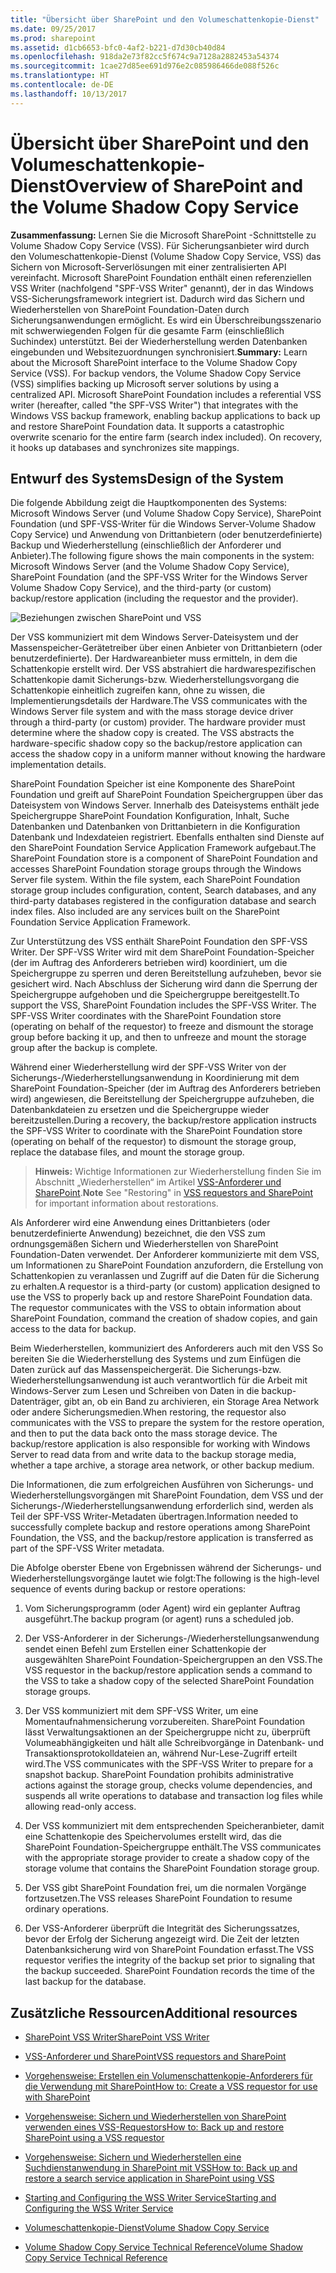 ```yaml
---
title: "Übersicht über SharePoint und den Volumeschattenkopie-Dienst"
ms.date: 09/25/2017
ms.prod: sharepoint
ms.assetid: d1cb6653-bfc0-4af2-b221-d7d30cb40d84
ms.openlocfilehash: 918da2e73f82cc5f674c9a7128a2882453a54374
ms.sourcegitcommit: 1cae27d85ee691d976e2c085986466de088f526c
ms.translationtype: HT
ms.contentlocale: de-DE
ms.lasthandoff: 10/13/2017
---
```

# <a name="overview-of-sharepoint-and-the-volume-shadow-copy-service"></a><span data-ttu-id="57796-102">Übersicht über SharePoint und den Volumeschattenkopie-Dienst</span><span class="sxs-lookup"><span data-stu-id="57796-102">Overview of SharePoint and the Volume Shadow Copy Service</span></span>
 <span data-ttu-id="57796-p101">**Zusammenfassung:** Lernen Sie die Microsoft SharePoint -Schnittstelle zu Volume Shadow Copy Service (VSS). Für Sicherungsanbieter wird durch den Volumeschattenkopie-Dienst (Volume Shadow Copy Service, VSS) das Sichern von Microsoft-Serverlösungen mit einer zentralisierten API vereinfacht. Microsoft SharePoint Foundation enthält einen referenziellen VSS Writer (nachfolgend "SPF-VSS Writer" genannt), der in das Windows VSS-Sicherungsframework integriert ist. Dadurch wird das Sichern und Wiederherstellen von SharePoint Foundation-Daten durch Sicherungsanwendungen ermöglicht. Es wird ein Überschreibungsszenario mit schwerwiegenden Folgen für die gesamte Farm (einschließlich Suchindex) unterstützt. Bei der Wiederherstellung werden Datenbanken eingebunden und Websitezuordnungen synchronisiert.</span><span class="sxs-lookup"><span data-stu-id="57796-p101">**Summary:** Learn about the Microsoft SharePoint interface to the Volume Shadow Copy Service (VSS). For backup vendors, the Volume Shadow Copy Service (VSS) simplifies backing up Microsoft server solutions by using a centralized API. Microsoft SharePoint Foundation includes a referential VSS writer (hereafter, called "the SPF-VSS Writer") that integrates with the Windows VSS backup framework, enabling backup applications to back up and restore SharePoint Foundation data. It supports a catastrophic overwrite scenario for the entire farm (search index included). On recovery, it hooks up databases and synchronizes site mappings.</span></span>
  
    
    


## <a name="design-of-the-system"></a><span data-ttu-id="57796-108">Entwurf des Systems</span><span class="sxs-lookup"><span data-stu-id="57796-108">Design of the System</span></span>

<span data-ttu-id="57796-109">Die folgende Abbildung zeigt die Hauptkomponenten des Systems: Microsoft Windows Server (und Volume Shadow Copy Service), SharePoint Foundation (und SPF-VSS-Writer für die Windows Server-Volume Shadow Copy Service) und Anwendung von Drittanbietern (oder benutzerdefinierte) Backup und Wiederherstellung (einschließlich der Anforderer und Anbieter).</span><span class="sxs-lookup"><span data-stu-id="57796-109">The following figure shows the main components in the system: Microsoft Windows Server (and the Volume Shadow Copy Service), SharePoint Foundation (and the SPF-VSS Writer for the Windows Server Volume Shadow Copy Service), and the third-party (or custom) backup/restore application (including the requestor and the provider).</span></span>
  
    
    

  
    
    
![Beziehungen zwischen SharePoint und VSS](../images/77a290e8-e4aa-4c54-b1ec-3d74bf3962b6.gif)
  
    
    
<span data-ttu-id="57796-p102">Der VSS kommuniziert mit dem Windows Server-Dateisystem und der Massenspeicher-Gerätetreiber über einen Anbieter von Drittanbietern (oder benutzerdefinierte). Der Hardwareanbieter muss ermitteln, in dem die Schattenkopie erstellt wird. Der VSS abstrahiert die hardwarespezifischen Schattenkopie damit Sicherungs-bzw. Wiederherstellungsvorgang die Schattenkopie einheitlich zugreifen kann, ohne zu wissen, die Implementierungsdetails der Hardware.</span><span class="sxs-lookup"><span data-stu-id="57796-p102">The VSS communicates with the Windows Server file system and with the mass storage device driver through a third-party (or custom) provider. The hardware provider must determine where the shadow copy is created. The VSS abstracts the hardware-specific shadow copy so the backup/restore application can access the shadow copy in a uniform manner without knowing the hardware implementation details.</span></span> 
  
    
    
<span data-ttu-id="57796-p103">SharePoint Foundation Speicher ist eine Komponente des SharePoint Foundation und greift auf SharePoint Foundation Speichergruppen über das Dateisystem von Windows Server. Innerhalb des Dateisystems enthält jede Speichergruppe SharePoint Foundation Konfiguration, Inhalt, Suche Datenbanken und Datenbanken von Drittanbietern in die Konfiguration Datenbank und Indexdateien registriert. Ebenfalls enthalten sind Dienste auf den SharePoint Foundation Service Application Framework aufgebaut.</span><span class="sxs-lookup"><span data-stu-id="57796-p103">The SharePoint Foundation store is a component of SharePoint Foundation and accesses SharePoint Foundation storage groups through the Windows Server file system. Within the file system, each SharePoint Foundation storage group includes configuration, content, Search databases, and any third-party databases registered in the configuration database and search index files. Also included are any services built on the SharePoint Foundation Service Application Framework.</span></span> 
  
    
    
<span data-ttu-id="57796-p104">Zur Unterstützung des VSS enthält SharePoint Foundation den SPF-VSS Writer. Der SPF-VSS Writer wird mit dem SharePoint Foundation-Speicher (der im Auftrag des Anforderers betrieben wird) koordiniert, um die Speichergruppe zu sperren und deren Bereitstellung aufzuheben, bevor sie gesichert wird. Nach Abschluss der Sicherung wird dann die Sperrung der Speichergruppe aufgehoben und die Speichergruppe bereitgestellt.</span><span class="sxs-lookup"><span data-stu-id="57796-p104">To support the VSS, SharePoint Foundation includes the SPF-VSS Writer. The SPF-VSS Writer coordinates with the SharePoint Foundation store (operating on behalf of the requestor) to freeze and dismount the storage group before backing it up, and then to unfreeze and mount the storage group after the backup is complete.</span></span>
  
    
    
<span data-ttu-id="57796-119">Während einer Wiederherstellung wird der SPF-VSS Writer von der Sicherungs-/Wiederherstellungsanwendung in Koordinierung mit dem SharePoint Foundation-Speicher (der im Auftrag des Anforderers betrieben wird) angewiesen, die Bereitstellung der Speichergruppe aufzuheben, die Datenbankdateien zu ersetzen und die Speichergruppe wieder bereitzustellen.</span><span class="sxs-lookup"><span data-stu-id="57796-119">During a recovery, the backup/restore application instructs the SPF-VSS Writer to coordinate with the SharePoint Foundation store (operating on behalf of the requestor) to dismount the storage group, replace the database files, and mount the storage group.</span></span>
  
    
    

    
> <span data-ttu-id="57796-120">**Hinweis:** Wichtige Informationen zur Wiederherstellung finden Sie im Abschnitt „Wiederherstellen“ im Artikel [VSS-Anforderer und SharePoint](vss-requestors-and-sharepoint.md).</span><span class="sxs-lookup"><span data-stu-id="57796-120">**Note** See "Restoring" in  [VSS requestors and SharePoint](vss-requestors-and-sharepoint.md) for important information about restorations.</span></span>
  
    
    

<span data-ttu-id="57796-p105">Als Anforderer wird eine Anwendung eines Drittanbieters (oder benutzerdefinierte Anwendung) bezeichnet, die den VSS zum ordnungsgemäßen Sichern und Wiederherstellen von SharePoint Foundation-Daten verwendet. Der Anforderer kommunizierte mit dem VSS, um Informationen zu SharePoint Foundation anzufordern, die Erstellung von Schattenkopien zu veranlassen und Zugriff auf die Daten für die Sicherung zu erhalten.</span><span class="sxs-lookup"><span data-stu-id="57796-p105">A requestor is a third-party (or custom) application designed to use the VSS to properly back up and restore SharePoint Foundation data. The requestor communicates with the VSS to obtain information about SharePoint Foundation, command the creation of shadow copies, and gain access to the data for backup.</span></span> 
  
    
    
<span data-ttu-id="57796-p106">Beim Wiederherstellen, kommuniziert des Anforderers auch mit den VSS So bereiten Sie die Wiederherstellung des Systems und zum Einfügen die Daten zurück auf das Massenspeichergerät. Die Sicherungs-bzw. Wiederherstellungsanwendung ist auch verantwortlich für die Arbeit mit Windows-Server zum Lesen und Schreiben von Daten in die backup-Datenträger, gibt an, ob ein Band zu archivieren, ein Storage Area Network oder andere Sicherungsmedien.</span><span class="sxs-lookup"><span data-stu-id="57796-p106">When restoring, the requestor also communicates with the VSS to prepare the system for the restore operation, and then to put the data back onto the mass storage device. The backup/restore application is also responsible for working with Windows Server to read data from and write data to the backup storage media, whether a tape archive, a storage area network, or other backup medium.</span></span> 
  
    
    
<span data-ttu-id="57796-125">Die Informationen, die zum erfolgreichen Ausführen von Sicherungs- und Wiederherstellungsvorgängen mit SharePoint Foundation, dem VSS und der Sicherungs-/Wiederherstellungsanwendung erforderlich sind, werden als Teil der SPF-VSS Writer-Metadaten übertragen.</span><span class="sxs-lookup"><span data-stu-id="57796-125">Information needed to successfully complete backup and restore operations among SharePoint Foundation, the VSS, and the backup/restore application is transferred as part of the SPF-VSS Writer metadata.</span></span>
  
    
    
<span data-ttu-id="57796-126">Die Abfolge oberster Ebene von Ergebnissen während der Sicherungs- und Wiederherstellungsvorgänge lautet wie folgt:</span><span class="sxs-lookup"><span data-stu-id="57796-126">The following is the high-level sequence of events during backup or restore operations:</span></span>
  
    
    

  
    
    

1. <span data-ttu-id="57796-127">Vom Sicherungsprogramm (oder Agent) wird ein geplanter Auftrag ausgeführt.</span><span class="sxs-lookup"><span data-stu-id="57796-127">The backup program (or agent) runs a scheduled job.</span></span> 
    
  
2. <span data-ttu-id="57796-128">Der VSS-Anforderer in der Sicherungs-/Wiederherstellungsanwendung sendet einen Befehl zum Erstellen einer Schattenkopie der ausgewählten SharePoint Foundation-Speichergruppen an den VSS.</span><span class="sxs-lookup"><span data-stu-id="57796-128">The VSS requestor in the backup/restore application sends a command to the VSS to take a shadow copy of the selected SharePoint Foundation storage groups.</span></span> 
    
  
3. <span data-ttu-id="57796-p107">Der VSS kommuniziert mit dem SPF-VSS Writer, um eine Momentaufnahmensicherung vorzubereiten. SharePoint Foundation lässt Verwaltungsaktionen an der Speichergruppe nicht zu, überprüft Volumeabhängigkeiten und hält alle Schreibvorgänge in Datenbank- und Transaktionsprotokolldateien an, während Nur-Lese-Zugriff erteilt wird.</span><span class="sxs-lookup"><span data-stu-id="57796-p107">The VSS communicates with the SPF-VSS Writer to prepare for a snapshot backup. SharePoint Foundation prohibits administrative actions against the storage group, checks volume dependencies, and suspends all write operations to database and transaction log files while allowing read-only access.</span></span> 
    
  
4. <span data-ttu-id="57796-131">Der VSS kommuniziert mit dem entsprechenden Speicheranbieter, damit eine Schattenkopie des Speichervolumes erstellt wird, das die SharePoint Foundation-Speichergruppe enthält.</span><span class="sxs-lookup"><span data-stu-id="57796-131">The VSS communicates with the appropriate storage provider to create a shadow copy of the storage volume that contains the SharePoint Foundation storage group.</span></span> 
    
  
5. <span data-ttu-id="57796-132">Der VSS gibt SharePoint Foundation frei, um die normalen Vorgänge fortzusetzen.</span><span class="sxs-lookup"><span data-stu-id="57796-132">The VSS releases SharePoint Foundation to resume ordinary operations.</span></span>
    
  
6. <span data-ttu-id="57796-p108">Der VSS-Anforderer überprüft die Integrität des Sicherungssatzes, bevor der Erfolg der Sicherung angezeigt wird. Die Zeit der letzten Datenbanksicherung wird von SharePoint Foundation erfasst.</span><span class="sxs-lookup"><span data-stu-id="57796-p108">The VSS requestor verifies the integrity of the backup set prior to signaling that the backup succeeded. SharePoint Foundation records the time of the last backup for the database.</span></span>
    
  

## <a name="additional-resources"></a><span data-ttu-id="57796-135">Zusätzliche Ressourcen</span><span class="sxs-lookup"><span data-stu-id="57796-135">Additional resources</span></span>
<span data-ttu-id="57796-136"><a name="bk_addresources"> </a></span><span class="sxs-lookup"><span data-stu-id="57796-136"></span></span>


-  [<span data-ttu-id="57796-137">SharePoint VSS Writer</span><span class="sxs-lookup"><span data-stu-id="57796-137">SharePoint VSS Writer</span></span>](sharepoint-vss-writer.md)
    
  
-  [<span data-ttu-id="57796-138">VSS-Anforderer und SharePoint</span><span class="sxs-lookup"><span data-stu-id="57796-138">VSS requestors and SharePoint</span></span>](vss-requestors-and-sharepoint.md)
    
  
-  [<span data-ttu-id="57796-139">Vorgehensweise: Erstellen ein Volumenschattenkopie-Anforderers für die Verwendung mit SharePoint</span><span class="sxs-lookup"><span data-stu-id="57796-139">How to: Create a VSS requestor for use with SharePoint</span></span>](how-to-create-a-vss-requestor-for-use-with-sharepoint.md)
    
  
-  [<span data-ttu-id="57796-140">Vorgehensweise: Sichern und Wiederherstellen von SharePoint verwenden eines VSS-Requestors</span><span class="sxs-lookup"><span data-stu-id="57796-140">How to: Back up and restore SharePoint using a VSS requestor</span></span>](how-to-back-up-and-restore-sharepoint-using-a-vss-requestor.md)
    
  
-  [<span data-ttu-id="57796-141">Vorgehensweise: Sichern und Wiederherstellen eine Suchdienstanwendung in SharePoint mit VSS</span><span class="sxs-lookup"><span data-stu-id="57796-141">How to: Back up and restore a search service application in SharePoint using VSS</span></span>](how-to-back-up-and-restore-a-search-service-application-in-sharepoint-using.md)
    
  
-  [<span data-ttu-id="57796-142">Starting and Configuring the WSS Writer Service</span><span class="sxs-lookup"><span data-stu-id="57796-142">Starting and Configuring the WSS Writer Service</span></span>](http://msdn.microsoft.com/library/c9243dd6-e61e-4783-9fef-48d0122f1c09.aspx)
    
  
-  [<span data-ttu-id="57796-143">Volumeschattenkopie-Dienst</span><span class="sxs-lookup"><span data-stu-id="57796-143">Volume Shadow Copy Service</span></span>](http://msdn.microsoft.com/de-DE/library/windows/desktop/bb968832%28v=vs.85%29.aspx)
    
  
-  [<span data-ttu-id="57796-144">Volume Shadow Copy Service Technical Reference</span><span class="sxs-lookup"><span data-stu-id="57796-144">Volume Shadow Copy Service Technical Reference</span></span>](http://msdn.microsoft.com/de-DE/library/windows/desktop/aa384648%28v=vs.85%29.aspx)
    
  

